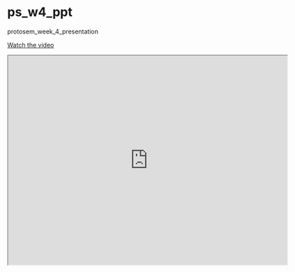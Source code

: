 # ps_w4_ppt
protosem_week_4_presentation

[Watch the video](https://drive.google.com/file/d/1XC4-uWHEJccBWt-FAChNtUPimHg8nBJJ/preview)

<iframe src="https://drive.google.com/file/d/1XC4-uWHEJccBWt-FAChNtUPimHg8nBJJ/preview" width="640" height="480" allow="autoplay"></iframe>
